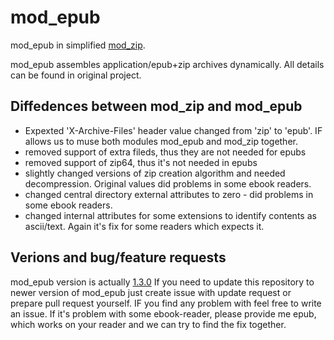 mod_epub
=======

mod_epub in simplified [mod_zip](https://github.com/evanmiller/mod_zip).

mod_epub assembles application/epub+zip archives dynamically.  All details can be found in original project.

Diffedences between mod_zip and mod_epub
------------
 - Expexted 'X-Archive-Files' header value changed from 'zip' to 'epub'. IF allows us to muse both modules mod_epub and mod_zip together.
 - removed support of extra fileds, thus they are not needed for epubs
 - removed support of zip64, thus it's not needed in epubs
 - slightly changed versions of zip creation algorithm and needed decompression. Original values did problems in some ebook readers.
 - changed central directory external attributes to zero - did problems in some ebook readers.
 - changed internal attributes for some extensions to identify contents as ascii/text. Again it's fix for some readers which expects it.

Verions and bug/feature requests
----

mod_epub version is actually [1.3.0](https://github.com/evanmiller/mod_zip/commit/39dc9085d29445ed3238d215e94fbcbeef0131dc)
If you need to update this repository to newer version of mod_epub just create issue with update request or prepare pull request yourself.
IF you find any problem with feel free to write an issue. If it's problem with some ebook-reader, please provide me epub, which works on your reader and we can try to find the fix together.
